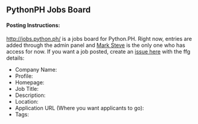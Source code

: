 ## PythonPH Jobs Board

#### Posting Instructions:
http://jobs.python.ph/ is a jobs board for Python.PH. Right now, entries are added through the admin panel and [Mark Steve](http://marksteve.com) is the only one who has access for now. If you want a job posted, create an [issue here](https://github.com/pythonph/pythonph/issues) with the ffg details:
- Company Name:
- Profile:
- Homepage:
- Job Title:
- Description:
- Location:
- Application URL (Where you want applicants to go):
- Tags:
